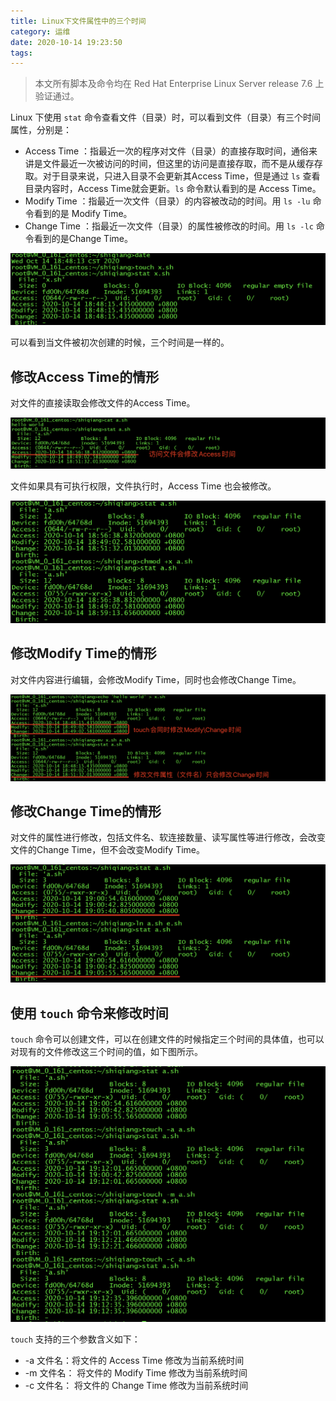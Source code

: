 ```yaml
---
title: Linux下文件属性中的三个时间
category: 运维
date: 2020-10-14 19:23:50
tags:
---
```



> 本文所有脚本及命令均在 Red Hat Enterprise Linux Server release 7.6 上验证通过。

Linux 下使用 `stat` 命令查看文件（目录）时，可以看到文件（目录）有三个时间属性，分别是：

* Access Time ：指最近一次的程序对文件（目录）的直接存取时间，通俗来讲是文件最近一次被访问的时间，但这里的访问是直接存取，而不是从缓存存取。对于目录来说，只进入目录不会更新其Access Time，但是通过 `ls` 查看目录内容时，Access Time就会更新。`ls` 命令默认看到的是 Access Time。
* Modify Time ：指最近一次文件（目录）的内容被改动的时间。用 `ls -lu` 命令看到的是 Modify Time。
* Change Time ：指最近一次文件（目录）的属性被修改的时间。用 `ls -lc` 命令看到的是Change Time。

![image-20201014185404591](20201012-linux-file-times/image-20201014185404591.png)

可以看到当文件被初次创建的时候，三个时间是一样的。

## 修改Access Time的情形

对文件的直接读取会修改文件的Access Time。

![image-20201014190344285](20201012-linux-file-times/image-20201014190344285.png)

文件如果具有可执行权限，文件执行时，Access Time 也会被修改。

![image-20201014190725028](20201012-linux-file-times/image-20201014190725028.png)

## 修改Modify Time的情形

对文件内容进行编辑，会修改Modify Time，同时也会修改Change Time。

![image-20201014190154405](20201012-linux-file-times/image-20201014190154405.png)

## 修改Change Time的情形

对文件的属性进行修改，包括文件名、软连接数量、读写属性等进行修改，会改变文件的Change Time，但不会改变Modify Time。

![image-20201014191159586](20201012-linux-file-times/image-20201014191159586.png)

## 使用 `touch` 命令来修改时间

`touch` 命令可以创建文件，可以在创建文件的时候指定三个时间的具体值，也可以对现有的文件修改这三个时间的值，如下图所示。

![image-20201014191941447](20201012-linux-file-times/image-20201014191941447.png)

`touch` 支持的三个参数含义如下：

* -a 文件名：将文件的 Access Time 修改为当前系统时间
* -m 文件名： 将文件的 Modify Time 修改为当前系统时间
* -c 文件名： 将文件的 Change Time 修改为当前系统时间

